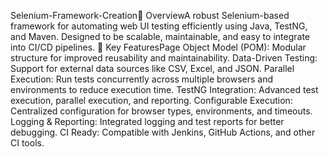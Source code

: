 Selenium-Framework-Creation🚀 OverviewA robust Selenium-based framework for automating web UI testing efficiently using Java, TestNG, and Maven. Designed to be scalable, maintainable, and easy to integrate into CI/CD pipelines.
🎯 Key FeaturesPage Object Model (POM): Modular structure for improved reusability and maintainability.
Data-Driven Testing: Support for external data sources like CSV, Excel, and JSON.
Parallel Execution: Run tests concurrently across multiple browsers and environments to reduce execution time.
TestNG Integration: Advanced test execution, parallel execution, and reporting.
Configurable Execution: Centralized configuration for browser types, environments, and timeouts.
Logging & Reporting: Integrated logging and test reports for better debugging.
CI Ready: Compatible with Jenkins, GitHub Actions, and other CI tools.
